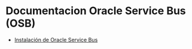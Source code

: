 # Documentacion Oracle Service Bus (OSB)


* [Instalación de Oracle Service Bus](guia/instalacion.rst)
